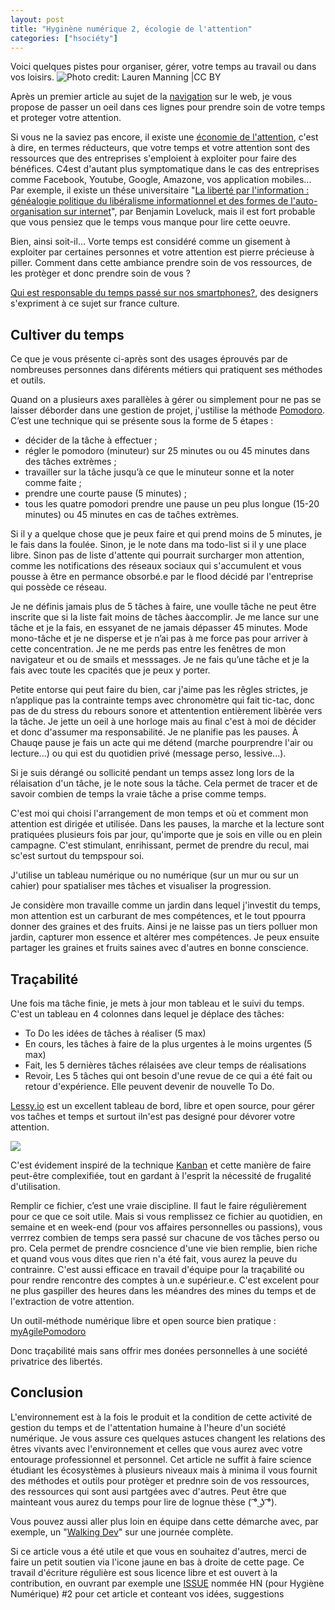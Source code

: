 ```yaml
---
layout: post
title: "Hyginène numérique 2, écologie de l'attention"
categories: ["hsociéty"]
---
```


Voici quelques pistes pour organiser, gérer, votre temps au travail ou dans vos loisirs.
![](https://farm9.staticflickr.com/8174/8049021365_6f3358933f_c.jpg "Photo credit: Lauren Manning |CC BY")

Après un premier article au sujet de la [navigation](https://xavcc.github.io/hsociety/2018/01/08/hygiene-numerique.html) sur le web, je vous propose de passer un oeil  dans ces lignes pour prendre soin de votre temps et proteger votre attention.

Si vous ne la saviez pas encore, il existe une [économie de l'attention](https://fr.wikipedia.org/wiki/%C3%89conomie_de_l%27attention), c'est à dire, en termes réducteurs, que votre temps et votre attention sont des ressources que des entreprises s'emploient à exploiter pour faire des bénéfices. C4est d'autant plus  symptomatique dans le cas des entreprises comme Facebook, Youtube, Google, Amazone, vos application mobiles...
Par exemple, il existe un thése universitaire "[La liberté par l'information : généalogie politique du libéralisme informationnel et des formes de l'auto-organisation sur internet](http://www.theses.fr/2012EHES0002)", par Benjamin Loveluck, mais il est fort probable que vous pensiez que le temps vous manque pour lire cette oeuvre.

Bien, ainsi soit-il... Vorte temps est considéré comme un gisement à exploiter par certaines personnes et votre attention est pierre précieuse à piller. Comment dans cette ambiance prendre soin de vos ressources, de les protèger et donc prendre soin de vous ?

[Qui est responsable du temps passé sur nos smartphones?](https://www.franceculture.fr/emissions/le-numerique-et-nous/qui-est-responsable-du-temps-passe-sur-nos-smartphones), des designers s'expriment à ce sujet sur france culture.

## Cultiver du temps

Ce que je vous présente ci-après sont des usages éprouvés par de nombreuses personnes dans diférents métiers qui pratiquent ses méthodes et outils.

Quand on a plusieurs axes parallèles à gérer ou simplement pour ne pas se laisser déborder dans une gestion de projet, j'ustilise la méthode [Pomodoro](https://fr.wikipedia.org/wiki/Technique_Pomodoro). C’est une technique qui se présente sous la forme de 5 étapes :
- décider de la tâche à effectuer ;
- régler le pomodoro (minuteur) sur 25 minutes ou ou 45 minutes dans des tâches extrèmes ;  
- travailler sur la tâche jusqu’à ce que le minuteur sonne et la noter comme faite ;
- prendre une courte pause (5 minutes) ;
- tous les quatre pomodori prendre une pause un peu plus longue (15-20 minutes) ou 45 minutes en cas de taĉhes extrèmes.

Si il y a quelque chose que je peux faire et qui prend moins de 5 minutes, je le fais dans la foulée. Sinon, je le note dans ma todo-list si il y une place libre. Sinon pas de liste d'attente qui pourrait surcharger mon attention, comme les notifications des réseaux sociaux qui s'accumulent et vous pousse à être en permance obsorbé.e par le flood décidé par l'entreprise qui possède ce réseau.

Je ne définis jamais plus de 5 tâches à faire, une voulle tâche ne peut être inscrite que si la liste fait moins de tâches àaccomplir.
Je me lance sur une tâche et je la fais, en essyanet de ne jamais dépasser 45 minutes.
Mode mono-tâche et je ne disperse et je n’ai pas à me force pas pour arriver à cette concentration. Je ne me perds pas entre les fenêtres de mon navigateur et ou de smails et messsages. Je ne fais qu’une tâche et je la fais avec toute les cpacités que je peux y porter. 

Petite entorse qui peut faire du bien, car j'aime pas les rêgles strictes, je n’applique pas la contrainte temps avec chronomètre qui fait tic-tac, donc pas de du stress du rebours sonore et attentention entièrement libèrée vers la tâche. Je jette un oeil à une horloge mais au final c'est à moi de décider et donc d'assumer ma responsabilité. Je ne planifie pas les pauses. À Chauqe pause je fais un acte qui me détend (marche pourprendre l'air ou lecture...) ou qui est du quotidien privé (message perso, lessive...).

Si je suis dérangé ou sollicité pendant un temps assez long lors de la rélaisation d'un tâche, je le note sous la tâche. Cela permet de tracer et de savoir combien de temps la vraie tâche a prise comme temps. 

C'est moi qui choisi l'arrangement de mon temps et où et comment mon attention est dirigée et utilisée. Dans les pauses, la marche et la lecture sont pratiquées plusieurs fois par jour, qu'importe que je sois en ville ou en plein campagne. C'est stimulant, enrihissant, permet de prendre du recul, mai sc'est surtout du tempspour soi.

J'utilise un tableau numérique ou no numérique (sur un mur ou sur un cahier) pour spatialiser mes tâches et visualiser la progression.

Je considère mon travaille comme un jardin dans lequel j'investit du temps, mon attention est un carburant de mes compétences, et le tout ppourra donner des graines et des fruits. Ainsi je ne laisse pas un tiers polluer mon jardin, capturer mon essence et altérer mes compétences. Je peux ensuite partager les graines et fruits saines avec d'autres en bonne conscience. 

## Traçabilité

Une fois ma tâche finie, je mets à jour mon tableau et le suivi du temps. C'est un tableau en 4 colonnes dans lequel je déplace des tâches: 
+ To Do les idées de tâches à réaliser (5 max)
+ En cours, les tâches à faire de la plus urgentes à le moins urgentes (5 max)
+ Fait, les 5 dernières tâches rélaisées ave cleur temps de réalisations
+ Revoir, Les 5 tâches qui ont besoin d'une revue de ce qui a été fait ou retour d'expérience. Elle peuvent devenir de nouvelle To Do.

[Lessy.io](https://lessy.io) est un excellent tableau de bord, libre et open source, pour gérer vos taĉhes et temps et surtout iln'est pas designé pour dévorer votre attention.

![](https://www.lessy.io/static/back-home.png)

C'est évidement inspiré de la technique [Kanban](https://fr.wikipedia.org/wiki/Kanban_(d%C3%A9veloppement)) et cette manière de faire peut-être complexifiée, tout en gardant à l'esprit la nécessité de frugalité d'utilisation. 

Remplir ce fichier, c’est une vraie discipline. Il faut le faire régulièrement pour ce que ce soit utile. Mais si vous remplissez  ce fichier au quotidien, en semaine et en week-end (pour vos affaires personnelles ou passions), vous verrrez combien de temps sera passé sur chacune de vos tâches perso ou pro. Cela permet de prendre cosncience d'une vie bien remplie, bien riche et quand vous vous dites que rien n'a été fait, vous aurez la peuve du contrainre. C'est aussi efficace en travail d'équipe pour la traçabilité ou pour rendre rencontre des comptes à un.e supérieur.e. C'est excelent pour ne plus gaspiller des heures dans les méandres des mines du temps et de l'extraction de votre attention.

Un outil-méthode numérique libre et open source bien pratique : [myAgilePomodoro](https://sourceforge.net/projects/mypomodoro/)

Donc traçabilité mais sans offrir mes donées personnelles à une société privatrice des libertés.

## Conclusion

L'environnement est à la fois le produit et la condition de cette activité de gestion du temps et de l'attentation humaine à l'heure d'un société numérique. Je vous assure ces quelques astuces changent les relations des êtres vivants avec l'environnement et celles que vous aurez avec votre entourage professionnel et personnel. Cet article ne suffit à faire science étudiant les écosystèmes à plusieurs niveaux mais à minima il vous fournit des méthodes et outils pour protèger et prednre soin de vos ressources, des ressources qui sont ausi partgées avec d'autres. Peut être que mainteant vous aurez du temps pour lire de lognue thèse ( ͡° ͜ʖ ͡°).

Vous pouvez aussi aller plus loin en équipe dans cette démarche avec, par exemple, un "[Walking Dev](http://walkingdev.fr/#walkingdev/labncollab)" sur une journée complète. 

Si ce article vous a été utile et que vous en souhaitez d'autres, merci de faire un petit soutien via l'icone jaune en bas à droite de cette page. Ce travail d'écriture régulière est sous licence libre et est ouvert à la contribution, en ouvrant par exemple une [ISSUE](https://github.com/XavCC/xavcc.github.io/issues) nommée HN (pour Hygiène Numérique) #2 pour cet article et conteant vos idées, suggestions
